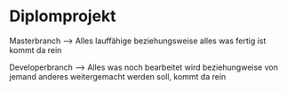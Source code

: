 # Diplomprojekt

Masterbranch --> Alles lauffähige beziehungsweise alles was fertig ist kommt da rein

Developerbranch --> Alles was noch bearbeitet wird beziehungweise von jemand anderes weitergemacht werden soll, kommt da rein
